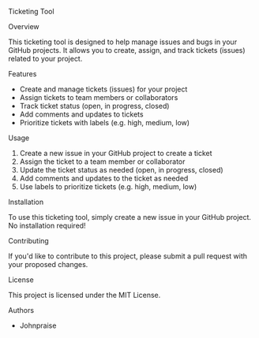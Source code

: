 Ticketing Tool

Overview

This ticketing tool is designed to help manage issues and bugs in your GitHub projects. It allows you to create, assign, and track tickets (issues) related to your project.

Features

- Create and manage tickets (issues) for your project
- Assign tickets to team members or collaborators
- Track ticket status (open, in progress, closed)
- Add comments and updates to tickets
- Prioritize tickets with labels (e.g. high, medium, low)

Usage

1. Create a new issue in your GitHub project to create a ticket
2. Assign the ticket to a team member or collaborator
3. Update the ticket status as needed (open, in progress, closed)
4. Add comments and updates to the ticket as needed
5. Use labels to prioritize tickets (e.g. high, medium, low)

Installation

To use this ticketing tool, simply create a new issue in your GitHub project. No installation required!

Contributing

If you'd like to contribute to this project, please submit a pull request with your proposed changes.

License

This project is licensed under the MIT License.

Authors

- Johnpraise
